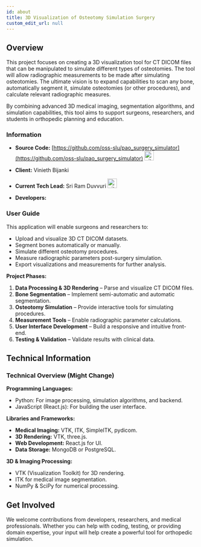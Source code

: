```yaml
---
id: about
title: 3D Visualization of Osteotomy Simulation Surgery
custom_edit_url: null
---
```


## Overview

This project focuses on creating a 3D visualization tool for CT DICOM files that can be manipulated to simulate different types of osteotomies. The tool will allow radiographic measurements to be made after simulating osteotomies. The ultimate vision is to expand capabilities to scan any bone, automatically segment it, simulate osteotomies (or other procedures), and calculate relevant radiographic measures.

By combining advanced 3D medical imaging, segmentation algorithms, and simulation capabilities, this tool aims to support surgeons, researchers, and students in orthopedic planning and education.

### Information

- **Source Code:** [https://github.com/oss-slu/pao_surgery_simulator](https://github.com/oss-slu/pao_surgery_simulator) [<img src="/img/git-alt.svg" alt="git" width="25" height="25" />](https://github.com/oss-slu/pao_surgery_simulator)

- **Client:** Vinieth Bijanki

- **Current Tech Lead:** Sri Ram Duvvuri [<img src="/img/github.svg" alt="github" width="25" height="25" />](https://github.com/sriram1302) 

- **Developers:**
  

### User Guide

This application will enable surgeons and researchers to:
- Upload and visualize 3D CT DICOM datasets.
- Segment bones automatically or manually.
- Simulate different osteotomy procedures.
- Measure radiographic parameters post-surgery simulation.
- Export visualizations and measurements for further analysis.

**Project Phases:**
1. **Data Processing & 3D Rendering** – Parse and visualize CT DICOM files.
2. **Bone Segmentation** – Implement semi-automatic and automatic segmentation.
3. **Osteotomy Simulation** – Provide interactive tools for simulating procedures.
4. **Measurement Tools** – Enable radiographic parameter calculations.
5. **User Interface Development** – Build a responsive and intuitive front-end.
6. **Testing & Validation** – Validate results with clinical data.

## Technical Information

### Technical Overview (Might Change)

**Programming Languages:**
- Python: For image processing, simulation algorithms, and backend.
- JavaScript (React.js): For building the user interface.

**Libraries and Frameworks:**
- **Medical Imaging:** VTK, ITK, SimpleITK, pydicom.
- **3D Rendering:** VTK, three.js.
- **Web Development:** React.js for UI.
- **Data Storage:** MongoDB or PostgreSQL.

**3D & Imaging Processing:**
- VTK (Visualization Toolkit) for 3D rendering.
- ITK for medical image segmentation.
- NumPy & SciPy for numerical processing.

## Get Involved

We welcome contributions from developers, researchers, and medical professionals. Whether you can help with coding, testing, or providing domain expertise, your input will help create a powerful tool for orthopedic simulation.
